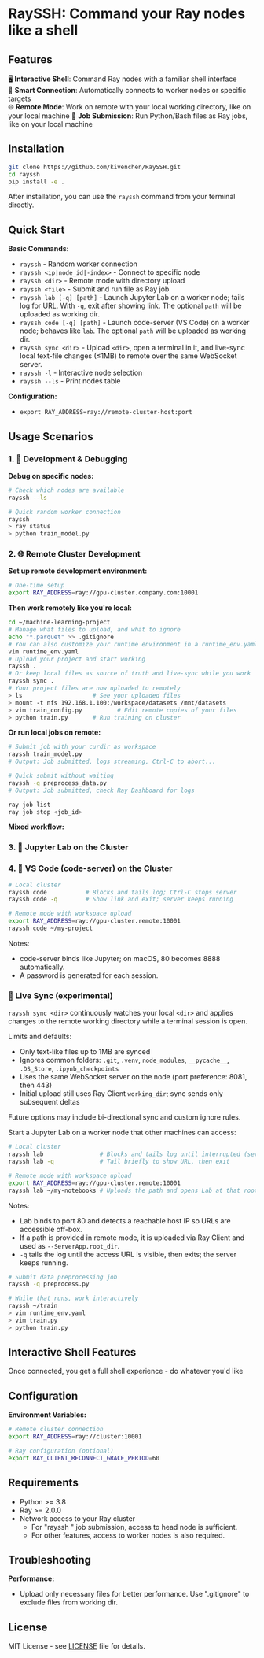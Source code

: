 # RaySSH: Command your Ray nodes like a shell
## Features

🖥️ **Interactive Shell**: Command Ray nodes with a familiar shell interface  
🎲 **Smart Connection**: Automatically connects to worker nodes or specific targets  
🌐 **Remote Mode**: Work on remote with your local working directory, like on your local machine
🚀 **Job Submission**: Run Python/Bash files as Ray jobs, like on your local machine

## Installation

```bash
git clone https://github.com/kivenchen/RaySSH.git
cd rayssh
pip install -e .
```

After installation, you can use the `rayssh` command from your terminal directly.

## Quick Start

**Basic Commands:**
- `rayssh` - Random worker connection
- `rayssh <ip|node_id|-index>` - Connect to specific node
- `rayssh <dir>` - Remote mode with directory upload
- `rayssh <file>` - Submit and run file as Ray job
- `rayssh lab [-q] [path]` - Launch Jupyter Lab on a worker node; tails log for URL. With `-q`, exit after showing link. The optional `path` will be uploaded as working dir.
- `rayssh code [-q] [path]` - Launch code-server (VS Code) on a worker node; behaves like `lab`. The optional `path` will be uploaded as working dir.
- `rayssh sync <dir>` - Upload `<dir>`, open a terminal in it, and live-sync local text-file changes (≤1MB) to remote over the same WebSocket server.
- `rayssh -l` - Interactive node selection
- `rayssh --ls` - Print nodes table

**Configuration:**
- `export RAY_ADDRESS=ray://remote-cluster-host:port`

## Usage Scenarios

### 1. 🧪 Development & Debugging

**Debug on specific nodes:**
```bash
# Check which nodes are available
rayssh --ls

# Quick random worker connection
rayssh
> ray status
> python train_model.py
```

### 2. 🌐 Remote Cluster Development

**Set up remote development environment:**
```bash
# One-time setup
export RAY_ADDRESS=ray://gpu-cluster.company.com:10001
```

**Then work remotely like you're local:**
```bash
cd ~/machine-learning-project
# Manage what files to upload, and what to ignore
echo "*.parquet" >> .gitignore
# You can also customize your runtime environment in a runtime_env.yaml
vim runtime_env.yaml
# Upload your project and start working
rayssh .
# Or keep local files as source of truth and live-sync while you work
rayssh sync .
# Your project files are now uploaded to remotely
> ls                    # See your uploaded files
> mount -t nfs 192.168.1.100:/workspace/datasets /mnt/datasets
> vim train_config.py          # Edit remote copies of your files
> python train.py       # Run training on cluster
```

**Or run local jobs on remote:**
```bash
# Submit job with your curdir as workspace
rayssh train_model.py
# Output: Job submitted, logs streaming, Ctrl-C to abort...

# Quick submit without waiting
rayssh -q preprocess_data.py
# Output: Job submitted, check Ray Dashboard for logs

ray job list
ray job stop <job_id>
```

**Mixed workflow:**
### 3. 🧪 Jupyter Lab on the Cluster
### 4. 🧰 VS Code (code-server) on the Cluster

```bash
# Local cluster
rayssh code           # Blocks and tails log; Ctrl-C stops server
rayssh code -q        # Show link and exit; server keeps running

# Remote mode with workspace upload
export RAY_ADDRESS=ray://gpu-cluster.remote:10001
rayssh code ~/my-project
```

Notes:
- code-server binds like Jupyter; on macOS, 80 becomes 8888 automatically.
- A password is generated for each session.

### 🔁 Live Sync (experimental)

`rayssh sync <dir>` continuously watches your local `<dir>` and applies changes to the remote working directory while a terminal session is open.

Limits and defaults:
- Only text-like files up to 1MB are synced
- Ignores common folders: `.git`, `.venv`, `node_modules`, `__pycache__`, `.DS_Store`, `.ipynb_checkpoints`
- Uses the same WebSocket server on the node (port preference: 8081, then 443)
- Initial upload still uses Ray Client `working_dir`; sync sends only subsequent deltas

Future options may include bi-directional sync and custom ignore rules.

Start a Jupyter Lab on a worker node that other machines can access:

```bash
# Local cluster
rayssh lab                # Blocks and tails log until interrupted (server stays up)
rayssh lab -q             # Tail briefly to show URL, then exit

# Remote mode with workspace upload
export RAY_ADDRESS=ray://gpu-cluster.remote:10001
rayssh lab ~/my-notebooks # Uploads the path and opens Lab at that root
```

Notes:
- Lab binds to port 80 and detects a reachable host IP so URLs are accessible off-box.
- If a path is provided in remote mode, it is uploaded via Ray Client and used as `--ServerApp.root_dir`.
- `-q` tails the log until the access URL is visible, then exits; the server keeps running.

```bash
# Submit data preprocessing job
rayssh -q preprocess.py

# While that runs, work interactively
rayssh ~/train
> vim runtime_env.yaml
> vim train.py
> python train.py
```

## Interactive Shell Features

Once connected, you get a full shell experience - do whatever you'd like

## Configuration

**Environment Variables:**
```bash
# Remote cluster connection
export RAY_ADDRESS=ray://cluster:10001

# Ray configuration (optional)
export RAY_CLIENT_RECONNECT_GRACE_PERIOD=60
```

## Requirements

- Python >= 3.8
- Ray >= 2.0.0
- Network access to your Ray cluster
  - For "rayssh <file>" job submission, access to head node is sufficient.
  - For other features, access to worker nodes is also required.


## Troubleshooting

**Performance:**

- Upload only necessary files for better performance. Use ".gitignore" to exclude files from working dir.

## License

MIT License - see [LICENSE](LICENSE) file for details.